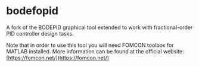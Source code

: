 # bodefopid
A fork of the BODEPID graphical tool extended to work with fractional-order PID controller design tasks.

Note that in order to use this tool you will need FOMCON toolbox for MATLAB installed. More information can be found at the official website: [https://fomcon.net/](https://fomcon.net/)
